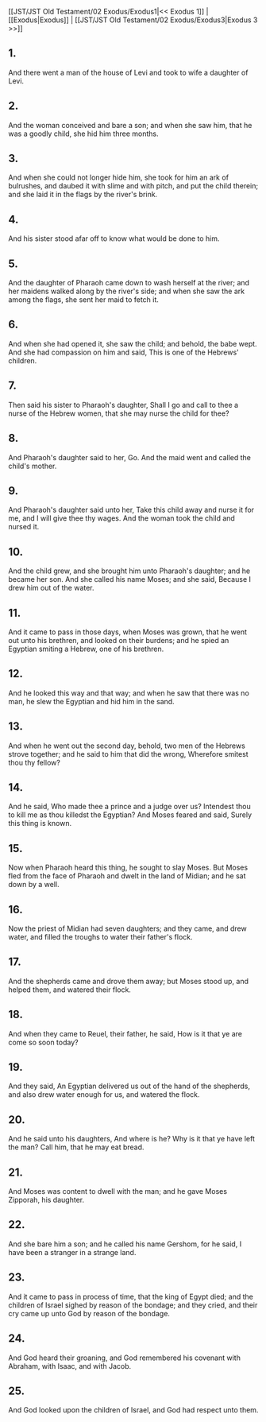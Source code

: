 [[JST/JST Old Testament/02 Exodus/Exodus1|<< Exodus 1]] | [[Exodus|Exodus]] | [[JST/JST Old Testament/02 Exodus/Exodus3|Exodus 3 >>]]
## 1.
And there went a man of the house of Levi and took to wife a daughter of Levi.
## 2.
And the woman conceived and bare a son; and when she saw him, that he was a goodly child, she hid him three months.
## 3.
And when she could not longer hide him, she took for him an ark of bulrushes, and daubed it with slime and with pitch, and put the child therein; and she laid it in the flags by the river\'s brink.
## 4.
And his sister stood afar off to know what would be done to him.
## 5.
And the daughter of Pharaoh came down to wash herself at the river; and her maidens walked along by the river\'s side; and when she saw the ark among the flags, she sent her maid to fetch it.
## 6.
And when she had opened it, she saw the child; and behold, the babe wept. And she had compassion on him and said, This is one of the Hebrews\' children.
## 7.
Then said his sister to Pharaoh\'s daughter, Shall I go and call to thee a nurse of the Hebrew women, that she may nurse the child for thee?
## 8.
And Pharaoh\'s daughter said to her, Go. And the maid went and called the child\'s mother.
## 9.
And Pharaoh\'s daughter said unto her, Take this child away and nurse it for me, and I will give thee thy wages. And the woman took the child and nursed it.
## 10.
And the child grew, and she brought him unto Pharaoh\'s daughter; and he became her son. And she called his name Moses; and she said, Because I drew him out of the water.
## 11.
And it came to pass in those days, when Moses was grown, that he went out unto his brethren, and looked on their burdens; and he spied an Egyptian smiting a Hebrew, one of his brethren.
## 12.
And he looked this way and that way; and when he saw that there was no man, he slew the Egyptian and hid him in the sand.
## 13.
And when he went out the second day, behold, two men of the Hebrews strove together; and he said to him that did the wrong, Wherefore smitest thou thy fellow?
## 14.
And he said, Who made thee a prince and a judge over us? Intendest thou to kill me as thou killedst the Egyptian? And Moses feared and said, Surely this thing is known.
## 15.
Now when Pharaoh heard this thing, he sought to slay Moses. But Moses fled from the face of Pharaoh and dwelt in the land of Midian; and he sat down by a well.
## 16.
Now the priest of Midian had seven daughters; and they came, and drew water, and filled the troughs to water their father\'s flock.
## 17.
And the shepherds came and drove them away; but Moses stood up, and helped them, and watered their flock.
## 18.
And when they came to Reuel, their father, he said, How is it that ye are come so soon today?
## 19.
And they said, An Egyptian delivered us out of the hand of the shepherds, and also drew water enough for us, and watered the flock.
## 20.
And he said unto his daughters, And where is he? Why is it that ye have left the man? Call him, that he may eat bread.
## 21.
And Moses was content to dwell with the man; and he gave Moses Zipporah, his daughter.
## 22.
And she bare him a son; and he called his name Gershom, for he said, I have been a stranger in a strange land.
## 23.
And it came to pass in process of time, that the king of Egypt died; and the children of Israel sighed by reason of the bondage; and they cried, and their cry came up unto God by reason of the bondage.
## 24.
And God heard their groaning, and God remembered his covenant with Abraham, with Isaac, and with Jacob.
## 25.
And God looked upon the children of Israel, and God had respect unto them.

